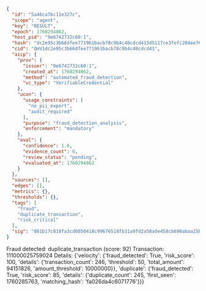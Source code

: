 ```json
{
  "id": "5a46ca7bc11e327c",
  "scope": "agent",
  "key": "RESULT",
  "epoch": 1760294862,
  "host_pid": "9e6742732c60:1",
  "hash": "dc2e95c3b66dfee771961bacb78c9b4c40cdcd415d5117ce3fefc284ee768d60",
  "cid": "QmV1dc2e95c3b66dfee771961bacb78c9b4c40cdcd41",
  "aicp": {
    "prov": {
      "issuer": "9e6742732c60:1",
      "created_at": 1760294862,
      "method": "automated_fraud_detection",
      "vc_type": "VerifiableCredential"
    },
    "ucon": {
      "usage_constraints": [
        "no_pii_export",
        "audit_required"
      ],
      "purpose": "fraud_detection_analysis",
      "enforcement": "mandatory"
    },
    "eval": {
      "confidence": 1.0,
      "evidence_count": 0,
      "review_status": "pending",
      "evaluated_at": 1760294862
    }
  },
  "sources": [],
  "edges": [],
  "metrics": {},
  "thresholds": {},
  "tags": [
    "fraud",
    "duplicate_transaction",
    "risk_critical"
  ],
  "sig": "081b17c810fa3cd0850418c99676518fb31a9fd2a58ade458cb690abaa25be22"
}
```

Fraud detected: duplicate_transaction (score: 92)
Transaction: 111000025759024
Details: {'velocity': {'fraud_detected': True, 'risk_score': 100, 'details': {'transaction_count': 246, 'threshold': 50, 'total_amount': 94151826, 'amount_threshold': 10000000}}, 'duplicate': {'fraud_detected': True, 'risk_score': 85, 'details': {'duplicate_count': 245, 'first_seen': 1760285763, 'matching_hash': 'fa026da4c6071776'}}}